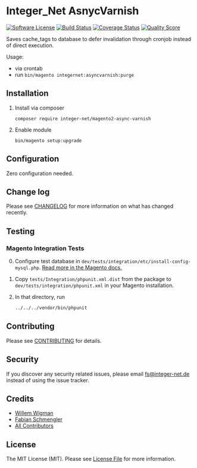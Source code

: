 # Integer_Net AsnycVarnish

[![Software License][ico-license]](LICENSE.md)
[![Build Status][ico-travis]][link-travis]
[![Coverage Status][ico-scrutinizer]][link-scrutinizer]
[![Quality Score][ico-code-quality]][link-code-quality]

Saves cache_tags to database to defer invalidation through cronjob instead of direct execution.

Usage:
- via crontab
- run `bin/magento integernet:asyncvarnish:purge`

## Installation

1. Install via composer
    ```
    composer require integer-net/magento2-async-varnish
    ```
2. Enable module
    ```
    bin/magento setup:upgrade
    ```
## Configuration

Zero configuration needed.

## Change log

Please see [CHANGELOG](CHANGELOG.md) for more information on what has changed recently.

## Testing

### Magento Integration Tests

0. Configure test database in `dev/tests/integration/etc/install-config-mysql.php`. [Read more in the Magento docs.](https://devdocs.magento.com/guides/v2.3/test/integration/integration_test_execution.html) 

1. Copy `tests/Integration/phpunit.xml.dist` from the package to `dev/tests/integration/phpunit.xml` in your Magento installation.

2. In that directory, run
    ``` bash
    ../../../vendor/bin/phpunit
    ```


## Contributing

Please see [CONTRIBUTING](CONTRIBUTING.md) for details.

## Security

If you discover any security related issues, please email fs@integer-net.de instead of using the issue tracker.

## Credits

- [Willem Wigman][link-author]
- [Fabian Schmengler][link-author2]
- [All Contributors][link-contributors]

## License

The MIT License (MIT). Please see [License File](LICENSE.txt) for more information.

[ico-license]: https://img.shields.io/badge/license-MIT-brightgreen.svg?style=flat-square
[ico-travis]: https://img.shields.io/travis/integer-net/magento2-async-varnish/master.svg?style=flat-square
[ico-scrutinizer]: https://img.shields.io/scrutinizer/coverage/g/integer-net/magento2-async-varnish.svg?style=flat-square
[ico-code-quality]: https://img.shields.io/scrutinizer/g/integer-net/magento2-async-varnish.svg?style=flat-square

[link-packagist]: https://packagist.org/packages/integer-net/magento2-async-varnish
[link-travis]: https://travis-ci.org/integer-net/magento2-async-varnish
[link-scrutinizer]: https://scrutinizer-ci.com/g/integer-net/magento2-async-varnish/code-structure
[link-code-quality]: https://scrutinizer-ci.com/g/integer-net/magento2-async-varnish
[link-author]: https://github.com/wigman
[link-author2]: https://github.com/schmengler
[link-contributors]: ../../contributors
